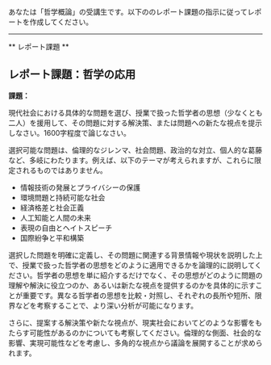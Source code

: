 あなたは「哲学概論」の受講生です。以下ののレポート課題の指示に従ってレポートを作成してください。

---------------------------------------
** レポート課題 **

## レポート課題：哲学の応用

**課題：**

現代社会における具体的な問題を選び、授業で扱った哲学者の思想（少なくとも二人）を援用して、その問題に対する解決策、または問題への新たな視点を提示しなさい。1600字程度で論じなさい。

選択可能な問題は、倫理的なジレンマ、社会問題、政治的な対立、個人的な葛藤など、多岐にわたります。例えば、以下のテーマが考えられますが、これらに限定されるものではありません。

* 情報技術の発展とプライバシーの保護
* 環境問題と持続可能な社会
* 経済格差と社会正義
* 人工知能と人間の未来
* 表現の自由とヘイトスピーチ
* 国際紛争と平和構築

選択した問題を明確に定義し、その問題に関連する背景情報や現状を説明した上で、授業で扱った哲学者の思想をどのように適用できるかを論理的に説明してください。哲学者の思想を単に紹介するだけでなく、その思想がどのように問題の理解や解決に役立つのか、あるいは新たな視点を提供するのかを具体的に示すことが重要です。異なる哲学者の思想を比較・対照し、それぞれの長所や短所、限界などを考察することで、より深い分析が可能になります。

さらに、提案する解決策や新たな視点が、現実社会においてどのような影響をもたらす可能性があるのかについても考察してください。倫理的な側面、社会的な影響、実現可能性などを考慮し、多角的な視点から議論を展開することが求められます。
